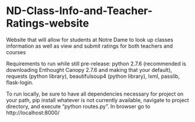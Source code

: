 # ND-Class-Info-and-Teacher-Ratings-website
Website that will allow for students at Notre Dame to look up classes information as well as view and submit ratings for both teachers and courses

Requirements to run while still pre-release: python 2.7.6 (recommended is downloading Enthought Canopy 2.7.6 and making that your default), requests (python library), beautifulsoup4 (python library), lxml, passlib, flask-login. 

To run locally, be sure to have all dependencies necessary for project on your path, pip install whatever is not currently available, navigate to project directory, and execute “python routes.py”. In browser go to http://localhost:8000/


